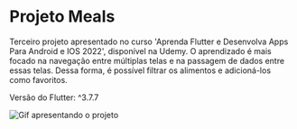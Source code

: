 # Projeto Meals

Terceiro projeto apresentado no curso 'Aprenda Flutter e Desenvolva Apps Para Android e IOS 2022', disponível na Udemy. O aprendizado é mais focado na navegação entre múltiplas telas e na passagem de dados entre essas telas. Dessa forma, é possível filtrar os alimentos e adicioná-los como favoritos.

Versão do Flutter: ^3.7.7

![Gif apresentando o projeto](Gravar_2023_04_03_15_31_57_137.gif)